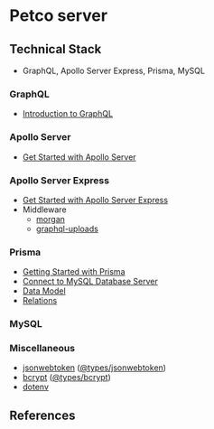 # Petco server

## Technical Stack

- GraphQL, Apollo Server Express, Prisma, MySQL

### GraphQL

- [Introduction to GraphQL](https://graphql.org/learn/)

### Apollo Server

- [Get Started with Apollo Server](https://www.apollographql.com/docs/apollo-server/getting-started/)

### Apollo Server Express

- [Get Started with Apollo Server Express](https://github.com/apollographql/apollo-server#getting-started)
- Middleware
  - [morgan](https://github.com/expressjs/morgan#readme)
  - [graphql-uploads](https://github.com/jaydenseric/graphql-upload#readme)

### Prisma

- [Getting Started with Prisma](https://www.prisma.io/docs/getting-started/setup-prisma/add-to-existing-project-typescript-postgres)
- [Connect to MySQL Database Server](https://www.prisma.io/docs/concepts/database-connectors/mysql)
- [Data Model](https://www.prisma.io/docs/concepts/components/prisma-schema/data-model)
- [Relations](https://www.prisma.io/docs/concepts/components/prisma-schema/relations)

### MySQL

### Miscellaneous

- [jsonwebtoken](https://github.com/auth0/node-jsonwebtoken#readme) ([@types/jsonwebtoken](https://www.npmjs.com/package/@types/jsonwebtoken))
- [bcrypt](https://github.com/kelektiv/node.bcrypt.js#usage) ([@types/bcrypt](https://www.npmjs.com/package/@types/bcrypt))
- [dotenv](https://github.com/motdotla/dotenv#readme)

## References
